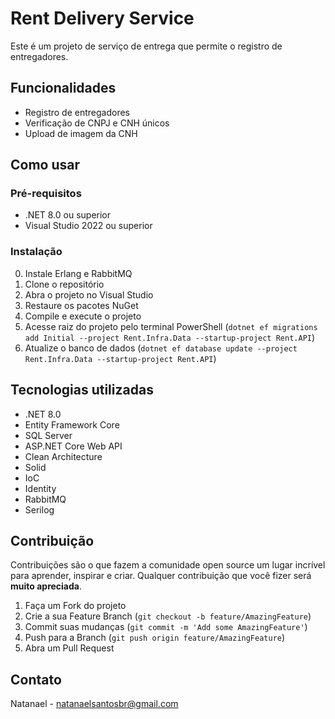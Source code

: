 # Rent Delivery Service

Este é um projeto de serviço de entrega que permite o registro de entregadores.

## Funcionalidades

- Registro de entregadores
- Verificação de CNPJ e CNH únicos
- Upload de imagem da CNH

## Como usar

### Pré-requisitos

- .NET 8.0 ou superior
- Visual Studio 2022 ou superior

### Instalação

0. Instale Erlang e RabbitMQ
1. Clone o repositório
2. Abra o projeto no Visual Studio
3. Restaure os pacotes NuGet
4. Compile e execute o projeto
5. Acesse raiz do projeto pelo terminal PowerShell
   (`dotnet ef migrations add Initial --project Rent.Infra.Data --startup-project Rent.API`)
6. Atualize o banco de dados
   (`dotnet ef database update --project Rent.Infra.Data --startup-project Rent.API`)

## Tecnologias utilizadas

- .NET 8.0
- Entity Framework Core
- SQL Server
- ASP.NET Core Web API
- Clean Architecture
- Solid
- IoC
- Identity
- RabbitMQ
- Serilog

## Contribuição

Contribuições são o que fazem a comunidade open source um lugar incrível para aprender, inspirar e criar. Qualquer contribuição que você fizer será **muito apreciada**.

1. Faça um Fork do projeto
2. Crie a sua Feature Branch (`git checkout -b feature/AmazingFeature`)
3. Commit suas mudanças (`git commit -m 'Add some AmazingFeature'`)
4. Push para a Branch (`git push origin feature/AmazingFeature`)
5. Abra um Pull Request

## Contato

Natanael - natanaelsantosbr@gmail.com

   
